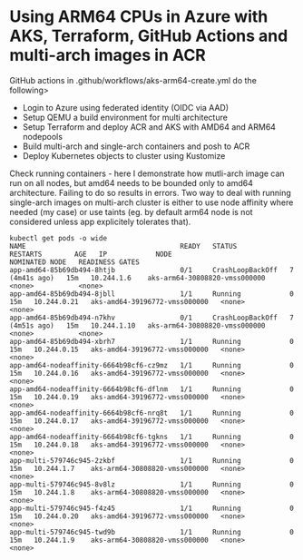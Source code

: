 # Using ARM64 CPUs in Azure with AKS, Terraform, GitHub Actions and multi-arch images in ACR
GitHub actions in .github/workflows/aks-arm64-create.yml do the following>
- Login to Azure using federated identity (OIDC via AAD)
- Setup QEMU a build environment for multi architecture
- Setup Terraform and deploy ACR and AKS with AMD64 and ARM64 nodepools
- Build multi-arch and single-arch containers and posh to ACR
- Deploy Kubernetes objects to cluster using Kustomize

Check running containers - here I demonstrate how mutli-arch image can run on all nodes, but amd64 needs to be bounded only to amd64 architecture. Failing to do so results in errors. Two way to deal with running single-arch images on multi-arch cluster is either to use node affinity where needed (my case) or use taints (eg. by default arm64 node is not considered unless app explicitely tolerates that).

```
kubectl get pods -o wide
NAME                                      READY   STATUS             RESTARTS        AGE   IP            NODE                            NOMINATED NODE   READINESS GATES
app-amd64-85b69db494-8htjb                0/1     CrashLoopBackOff   7 (4m41s ago)   15m   10.244.1.6    aks-arm64-30808820-vmss000000   <none>           <none>
app-amd64-85b69db494-8jbll                1/1     Running            0               15m   10.244.0.21   aks-amd64-39196772-vmss000000   <none>           <none>
app-amd64-85b69db494-n7khv                0/1     CrashLoopBackOff   7 (4m51s ago)   15m   10.244.1.10   aks-arm64-30808820-vmss000000   <none>           <none>
app-amd64-85b69db494-xbrh7                1/1     Running            0               15m   10.244.0.15   aks-amd64-39196772-vmss000000   <none>           <none>
app-amd64-nodeaffinity-6664b98cf6-cz9mz   1/1     Running            0               15m   10.244.0.16   aks-amd64-39196772-vmss000000   <none>           <none>
app-amd64-nodeaffinity-6664b98cf6-dflnm   1/1     Running            0               15m   10.244.0.19   aks-amd64-39196772-vmss000000   <none>           <none>
app-amd64-nodeaffinity-6664b98cf6-nrq8t   1/1     Running            0               15m   10.244.0.17   aks-amd64-39196772-vmss000000   <none>           <none>
app-amd64-nodeaffinity-6664b98cf6-tgkns   1/1     Running            0               15m   10.244.0.18   aks-amd64-39196772-vmss000000   <none>           <none>
app-multi-579746c945-2zkbf                1/1     Running            0               15m   10.244.1.7    aks-arm64-30808820-vmss000000   <none>           <none>
app-multi-579746c945-8v8lz                1/1     Running            0               15m   10.244.1.8    aks-arm64-30808820-vmss000000   <none>           <none>
app-multi-579746c945-f4z45                1/1     Running            0               15m   10.244.0.20   aks-amd64-39196772-vmss000000   <none>           <none>
app-multi-579746c945-twd9b                1/1     Running            0               15m   10.244.1.9    aks-arm64-30808820-vmss000000   <none>           <none>
```



